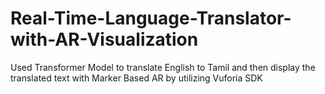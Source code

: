 # Real-Time-Language-Translator-with-AR-Visualization
Used Transformer Model to translate English to Tamil and then display the translated text with Marker Based AR by utilizing Vuforia SDK
